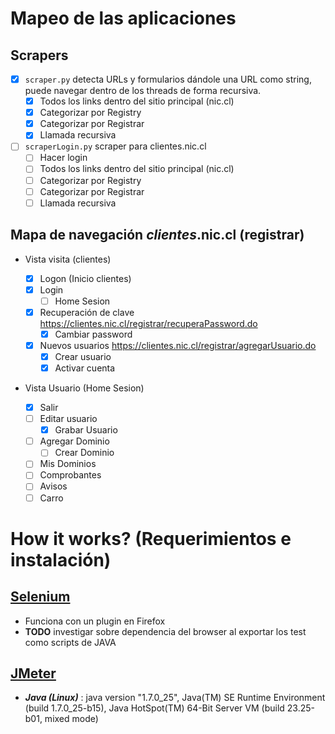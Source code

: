 # Mapeo de las aplicaciones
## Scrapers
- [x] ```scraper.py``` detecta URLs y formularios dándole una URL como string, puede navegar dentro de los threads de forma recursiva.
	- [x] Todos los links dentro del sitio principal (nic.cl)
	- [x] Categorizar por Registry
	- [x] Categorizar por Registrar
	- [x] Llamada recursiva

- [ ] ```scraperLogin.py``` scraper para clientes.nic.cl
	- [ ] Hacer login
	- [ ] Todos los links dentro del sitio principal (nic.cl)
	- [ ] Categorizar por Registry
	- [ ] Categorizar por Registrar
	- [ ] Llamada recursiva

## Mapa de navegación *clientes*.nic.cl (registrar)
- Vista visita (clientes)

	- [x] Logon (Inicio clientes)
	- [x] Login
	  - [ ] Home Sesion
	- [x] Recuperación de clave https://clientes.nic.cl/registrar/recuperaPassword.do
	  - [x] Cambiar password
	- [x] Nuevos usuarios https://clientes.nic.cl/registrar/agregarUsuario.do
	  - [x] Crear usuario
	  - [x] Activar cuenta

- Vista Usuario (Home Sesion)
	- [x] Salir
	- [ ] Editar usuario
		- [x] Grabar Usuario
	- [ ] Agregar Dominio
		- [ ] Crear Dominio
	- [ ] Mis Dominios
	- [ ] Comprobantes
	- [ ] Avisos
	- [ ] Carro

# How it works? (Requerimientos e instalación)
## [Selenium](https://www.adictosaltrabajo.com/tutoriales/selenium-ide/)
- Funciona con un plugin en Firefox
- **TODO** investigar sobre dependencia del browser al exportar los test como scripts de JAVA

## [JMeter](https://www.tutorialspoint.com/jmeter/jmeter_quick_guide.htm)
- ***Java (Linux)*** : java version "1.7.0_25", Java(TM) SE Runtime Environment (build 1.7.0_25-b15), Java HotSpot(TM) 64-Bit Server VM (build 23.25-b01, mixed mode)
